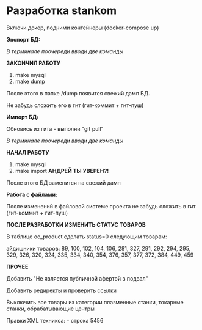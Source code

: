 # Разработка stankom

Включи докер, подними контейнеры (docker-compose up)

**Экспорт БД:**

_В терминале поочереди вводи две команды_

**ЗАКОНЧИЛ РАБОТУ**
1) make mysql
2) make dump

После этого в папке /dump появится свежий дамп БД.

Не забудь сложить его в гит
(гит-коммит + гит-пуш)

**Импорт БД:**

Обновись из гита - выполни "git pull"

_В терминале поочереди вводи две команды_

**НАЧАЛ РАБОТУ**
1) make mysql
2) make import **АНДРЕЙ ТЫ УВЕРЕН?!**

После этого БД заменится на свежий дамп

**Работа с файлами:**

После изменений в файловой системе проекта не забудь сложить в гит
(гит-коммит + гит-пуш)

**ПОСЛЕ РАЗРАБОТКИ ИЗМЕНИТЬ СТАТУС ТОВАРОВ**

В таблице oc_product сделать status=0 следующим товарам:

айдишники товаров: 89, 100, 102, 104, 106, 281, 327, 291, 292, 294, 295, 329, 326, 320, 324, 335, 334, 340, 354, 376, 357, 377, 372, 384, 449, 459






**ПРОЧЕЕ**

Добавить "Не является публичной афертой в подвал"

Добавить редиректы и проверить ссылки

Выключить все товары из категории плазменные станки, токарные станки, обрабатывающие центры

Правки XML техникса:
<file path="catalog/controller/product/product.php"> - строка 5456
